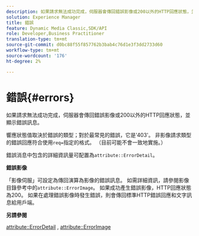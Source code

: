 ```yaml
---
description: 如果請求無法成功完成，伺服器會傳回錯誤影像或200以外的HTTP回應狀態，並顯示錯誤訊息。
solution: Experience Manager
title: 錯誤
feature: Dynamic Media Classic,SDK/API
role: Developer,Business Practitioner
translation-type: tm+mt
source-git-commit: d0bc88f55f857762b3bab4c76d1e3f3dd2733d60
workflow-type: tm+mt
source-wordcount: '176'
ht-degree: 2%

---
```



# 錯誤{#errors}

如果請求無法成功完成，伺服器會傳回錯誤影像或200以外的HTTP回應狀態，並顯示錯誤訊息。

響應狀態值取決於錯誤的類型；對於最常見的錯誤，它是&#39;403&#39;。 非影像請求類型的錯誤回應符合使用`req=`指定的格式。 （目前可能不會一致地實施。）

錯誤消息中包含的詳細資訊量可配置為`attribute::ErrorDetail`。

**錯誤影像**

「影像伺服」可設定為傳回演算為影像的錯誤訊息。 如需詳細資訊，請參閱影像目錄參考中的`attribute::ErrorImage`。 如果成功產生錯誤影像，HTTP回應狀態為200。 如果在處理錯誤影像時發生錯誤，則會傳回標準HTTP錯誤回應和文字訊息給用戶端。

**另請參閱**

[attribute::ErrorDetail](../../../../../ir-api/material-cat/image-rendering-api-ref/c-ir-material-catalog/c-ir-attributes-reference/r-ir-errordetail.md#reference-123b56eed6cf49cea6e0490672b7c53b) ,  [attribute::ErrorImage](../../../../../ir-api/material-cat/image-rendering-api-ref/c-ir-material-catalog/c-ir-attributes-reference/r-ir-errorimage.md#reference-b58bdaba96074c52802ca8dc54bfe2f0)
